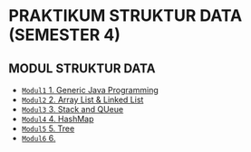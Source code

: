 # PRAKTIKUM STRUKTUR DATA (SEMESTER 4)

## MODUL STRUKTUR DATA

-   [`Modul1` 1. Generic Java Programming](https://github.com/ulumfr/Prak-Smstr4-StrukDat/tree/master/Modul%201%20(Generic%20Java%20Programming))
-   [`Modul2` 2. Array List & Linked List](https://github.com/ulumfr/Prak-Smstr4-StrukDat/tree/master/Modul%202%20(Array%20List%20%26%20Linked%20List))
-   [`Modul3` 3. Stack and QUeue](https://github.com/ulumfr/Prak-Smstr4-StrukDat/tree/master/Modul%203%20(Stack%20%26%20Queue))
-   [`Modul4` 4. HashMap](https://github.com/ulumfr/Prak-Smstr4-StrukDat/tree/master/Modul%204%20(HashMap))
-   [`Modul5` 5. Tree](https://github.com/ulumfr/Prak-Smstr4-StrukDat/tree/master/Modul%205%20(Tree))
-   [`Modul6` 6.]()
